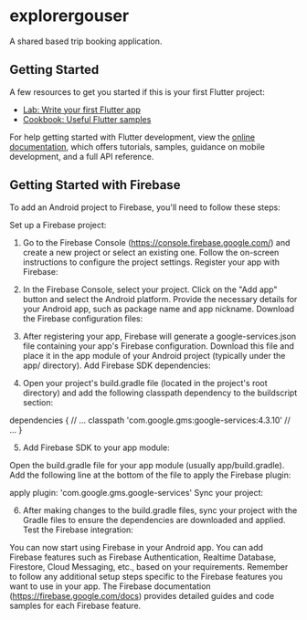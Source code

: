 # explorergouser

A shared based trip booking application.

## Getting Started

A few resources to get you started if this is your first Flutter project:

- [Lab: Write your first Flutter app](https://docs.flutter.dev/get-started/codelab)
- [Cookbook: Useful Flutter samples](https://docs.flutter.dev/cookbook)

For help getting started with Flutter development, view the
[online documentation](https://docs.flutter.dev/), which offers tutorials,
samples, guidance on mobile development, and a full API reference.

## Getting Started with Firebase

To add an Android project to Firebase, you'll need to follow these steps:

Set up a Firebase project:

1. Go to the Firebase Console (https://console.firebase.google.com/) and create a new project or select an existing one.
Follow the on-screen instructions to configure the project settings.
Register your app with Firebase:

2. In the Firebase Console, select your project.
Click on the "Add app" button and select the Android platform.
Provide the necessary details for your Android app, such as package name and app nickname.
Download the Firebase configuration files:

3. After registering your app, Firebase will generate a google-services.json file containing your app's Firebase configuration.
Download this file and place it in the app module of your Android project (typically under the app/ directory).
Add Firebase SDK dependencies:

4. Open your project's build.gradle file (located in the project's root directory) and add the following classpath dependency to the buildscript section:

dependencies {
    // ...
    classpath 'com.google.gms:google-services:4.3.10'
    // ...
}

5. Add Firebase SDK to your app module:

Open the build.gradle file for your app module (usually app/build.gradle).
Add the following line at the bottom of the file to apply the Firebase plugin:

apply plugin: 'com.google.gms.google-services'
Sync your project:

6. After making changes to the build.gradle files, sync your project with the Gradle files to ensure the dependencies are downloaded and applied.
Test the Firebase integration:

You can now start using Firebase in your Android app. You can add Firebase features such as Firebase Authentication, Realtime Database, Firestore, Cloud Messaging, etc., based on your requirements.
Remember to follow any additional setup steps specific to the Firebase features you want to use in your app. The Firebase documentation (https://firebase.google.com/docs) provides detailed guides and code samples for each Firebase feature.
